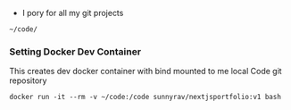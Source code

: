 - I pory for all my git projects 

```
~/code/
```

### Setting Docker Dev Container 

This creates dev docker container with bind mounted to me local Code git repository

```
docker run -it --rm -v ~/code:/code sunnyrav/nextjsportfolio:v1 bash
```